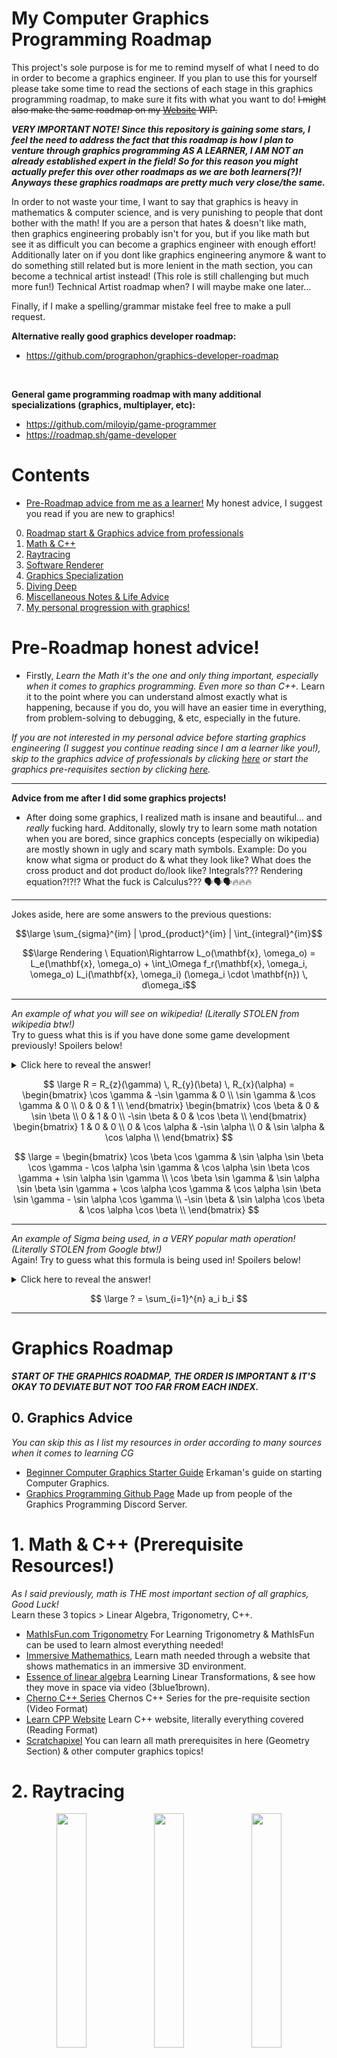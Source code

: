 # My Computer Graphics Programming Roadmap
This project's sole purpose is for me to remind myself of what I need to do in order to become a graphics engineer. If you plan to use this for yourself please take some time to read the sections of each stage in this graphics programming roadmap, to make sure it fits with what you want to do! ~~I might also make the same roadmap on my [Website](https://j-2k.github.io) WIP.~~

***VERY IMPORTANT NOTE! Since this repository is gaining some stars, I feel the need to address the fact that this roadmap is how I plan to venture through graphics programming AS A LEARNER, I AM NOT an already established expert in the field! So for this reason you might actually prefer this over other roadmaps as we are both learners(?)! Anyways these graphics roadmaps are pretty much very close/the same.***

In order to not waste your time, I want to say that graphics is heavy in mathematics & computer science, and is very punishing to people that dont bother with the math! If you are a person that hates & doesn't like math, then graphics engineering probably isn't for you, but if you like math but see it as difficult you can become a graphics engineer with enough effort! Additionally later on if you dont like graphics engineering anymore & want to do something still related but is more lenient in the math section, you can become a technical artist instead! (This role is still challenging but much more fun!) Technical Artist roadmap when? I will maybe make one later...

Finally, if I make a spelling/grammar mistake feel free to make a pull request.

**Alternative really good graphics developer roadmap:**
- https://github.com/prographon/graphics-developer-roadmap

<br>

**General game programming roadmap with many additional specializations (graphics, multiplayer, etc):**
- https://github.com/miloyip/game-programmer  
- https://roadmap.sh/game-developer

# Contents
- [Pre-Roadmap advice from me as a learner!](#pregraphics) My honest advice, I suggest you read if you are new to graphics!
0. [Roadmap start & Graphics advice from professionals](#graphics) 
1. [Math & C++](#m&c1)
2. [Raytracing](#raytracing2)
3. [Software Renderer](#rasterizer3)
4. [Graphics Specialization](#gfxspec4)
5. [Diving Deep](#dd5)
6. [Miscellaneous Notes & Life Advice](#mn6)
7. [My personal progression with graphics!](#juma)

# <a name="pregraphics">Pre-Roadmap honest advice!</a>

- Firstly, *Learn the Math it's the one and only thing important, especially when it comes to graphics programming. Even more so than C++.* Learn it to the point where you can understand almost exactly what is happening, because if you do, you will have an easier time in everything, from problem-solving to debugging, & etc, especially in the future.

*If you are not interested in my personal advice before starting graphics engineering (I suggest you continue reading since I am a learner like you!), skip to the graphics advice of professionals by clicking [here](ga0) or start the graphics pre-requisites section by clicking [here](m&c1).*

---

**Advice from me after I did some graphics projects!** 
  
- After doing some graphics, I realized math is insane and beautiful... and *really* fucking hard. Additonally, slowly try to learn some math notation when you are bored, since graphics concepts (especially on wikipedia) are mostly shown in ugly and scary math symbols. Example: Do you know what sigma or product do & what they look like? What does the cross product and dot product do/look like? Integrals??? Rendering equation?!?!? What the fuck is Calculus??? 🗣🗣🗣🔥🔥🔥

---

Jokes aside, here are some answers to the previous questions:

$$\large \sum_{sigma}^{im} | \prod_{product}^{im} | \int_{integral}^{im}$$

$$\large Rendering \ Equation\Rightarrow  L_o(\mathbf{x}, \omega_o) = L_e(\mathbf{x}, \omega_o) + \int_\Omega f_r(\mathbf{x}, \omega_i, \omega_o) L_i(\mathbf{x}, \omega_i) (\omega_i \cdot \mathbf{n}) \, d\omega_i$$

---

*An example of what you will see on wikipedia! (Literally STOLEN from wikipedia btw!)*  
Try to guess what this is if you have done some game development previously! Spoilers below!  
<details>
  <summary>Click here to reveal the answer!</summary>
  Rotation Matrix! Rotating around Z then Y then X!
</details>

$$ \large
R = R_{z}(\gamma) \, R_{y}(\beta) \, R_{x}(\alpha) =
\begin{bmatrix}
    \cos \gamma & -\sin \gamma & 0 \\
    \sin \gamma & \cos \gamma & 0 \\
    0 & 0 & 1 \\
\end{bmatrix}
\begin{bmatrix}
    \cos \beta & 0 & \sin \beta \\
    0 & 1 & 0 \\
    -\sin \beta & 0 & \cos \beta \\
\end{bmatrix}
\begin{bmatrix}
    1 & 0 & 0 \\
    0 & \cos \alpha & -\sin \alpha \\
    0 & \sin \alpha & \cos \alpha \\
\end{bmatrix} $$

$$ \large
= \begin{bmatrix}
    \cos \beta \cos \gamma & \sin \alpha \sin \beta \cos \gamma - \cos \alpha \sin \gamma & \cos \alpha \sin \beta \cos \gamma + \sin \alpha \sin \gamma \\
    \cos \beta \sin \gamma & \sin \alpha \sin \beta \sin \gamma + \cos \alpha \cos \gamma & \cos \alpha \sin \beta \sin \gamma - \sin \alpha \cos \gamma \\
    -\sin \beta & \sin \alpha \cos \beta & \cos \alpha \cos \beta \\
\end{bmatrix} 
$$

---

*An example of Sigma being used, in a VERY popular math operation! (Literally STOLEN from Google btw!)*  
Again! Try to guess what this formula is being used in! Spoilers below!  

<details>
  <summary>Click here to reveal the answer!</summary>
  Dot Product!  Images from Google & Nvidia CG

  <img src="imgs/dotprod.google.png"><img src="imgs/dotprod.nvidiacg.png" width=50%>
</details>



$$ \large ? = \sum_{i=1}^{n} a_i b_i $$

---
# <a name="graphics">Graphics Roadmap</a>
***START OF THE GRAPHICS ROADMAP, THE ORDER IS IMPORTANT & IT'S OKAY TO DEVIATE BUT NOT TOO FAR FROM EACH INDEX.***

## <a name="ga0">0. Graphics Advice</a>
*You can skip this as I list my resources in order according to many sources when it comes to learning CG*
- [Beginner Computer Graphics Starter Guide](https://erkaman.github.io/posts/beginner_computer_graphics.html) Erkaman's guide on starting Computer Graphics.
- [Graphics Programming Github Page](https://graphics-programming.org/resources/) Made up from people of the Graphics Programming Discord Server.

# <a name="m&c1">1. Math & C++ (Prerequisite Resources!)</a>
*As I said previously, math is THE most important section of all graphics, Good Luck!*  
Learn these 3 topics > Linear Algebra, Trigonometry, C++.
- [MathIsFun.com Trigonometry](https://www.mathsisfun.com/algebra/trigonometry.html) For Learning Trigonometry & MathIsFun can be used to learn almost everything needed!
- [Immersive Mathemathics](https://immersivemath.com/ila/index.html#), Learn math needed through a website that shows mathematics in an immersive 3D environment.
- [Essence of linear algebra](https://www.youtube.com/playlist?list=PLZHQObOWTQDPD3MizzM2xVFitgF8hE_ab) Learning Linear Transformations, & see how they move in space via video (3blue1brown).
- [Cherno C++ Series](https://www.youtube.com/playlist?list=PLlrATfBNZ98dudnM48yfGUldqGD0S4FFb) Chernos C++ Series for the pre-requisite section (Video Format)
- [Learn CPP Website](https://www.learncpp.com) Learn C++ website, literally everything covered (Reading Format)
- [Scratchapixel](https://scratchapixel.com) You can learn all math prerequisites in here (Geometry Section) & other computer graphics topics!

# <a name="raytracing2">2. Raytracing</a>

<div align="center">
<img src="imgs/rt.diagram.wiki.png" width=31%><img src="imgs/rt.wiki.png" width=31%><img src="imgs/rt.myrt.png" width=31%>
</div>

First graphics project will be simple raytracing! **(Basically 1 math formula, understand it!)**   
All resources below will cover the math & implementation, pick your poison.  
- [Cherno Raytracing Series](https://www.youtube.com/playlist?list=PLlrATfBNZ98edc5GshdBtREv5asFW3yXl) (REAL TIME RAYTRACER) Cherno Raytracing Guide that im following.
- [Raytracing in 1 Weekend](https://raytracing.github.io) (OFFLINE RAYTRACER) Infamous book for learning raytracing.
- [Scratchapixel, Intro to Raytracing](https://scratchapixel.com/lessons/3d-basic-rendering/introduction-to-ray-tracing/how-does-it-work.html) (OFFLINE RAYTRACER) Scratchapixel raytracer, but personally, I would go with 1 of the other ones above for raytracing. You should also go over scratch a pixels math lessons though for real graphics programming!
- [Ssloy Tiny Raytracer](https://github.com/ssloy/tinyraytracer/wiki/Part-1:-understandable-raytracing) (OFFLINE RAYTRACER) SSloy Raytracer (again id personally go with 1 of the top 2 in this section, you will do ssloy renderer instead which is much more important!).

# <a name="rasterizer3">3. Software Renderer (Rasterizer)</a>

<div align="center">
<img src="imgs/rast.blend.quaker.png" width=48%><img src="imgs/rast.blend.wraith.png" width=48%> <br>
<img src="imgs/rast.wireframe.quaker.png" width=19%><img src="imgs/rast.rast.quaker.png" width=19%><img src="imgs/rast.depth.quaker.png" width=19%><img src="imgs/rast.presproj.depth.quaker.png" width=19%><img src="imgs/rast.prespproj.texture.quaker.png" width=19%>
</div>

IMPORTANT! THIS IS SKIPPABLE BUT READ ALL BEFORE DECIDING > You can skip this section & dive into a graphics API if you want, but the point of this section is to teach you LITERALLY what a graphics specialization (API) is doing for you, which means you will do everything that the graphics specialization does for you in the back, this will help you understand most of the things for the future when you start & pick a graphics API to use.  
- [ssloy](https://github.com/ssloy/tinyrenderer/wiki/Lesson-0:-getting-started) Ssloy Tiny Renderer, I personally am following this, but if you have another software rasterizer tutorial you are free to choose others ofc, just make sure its good! I just chose this because I see tons of other graphics engineers suggest this!

# <a name="gfxspec4">4. Pick your Graphics Specialization!</a>
**Welcome to Hell! Pick your choice of pain carefully! (not really, they all give pain)**  
You mainly have 2 choices, either go to the deep end (Vulkan, DX12) if you have prior experience (or if your a beginner with a death wish like me💃), or if you want to stay safe go with OpenGL. Personally, I have heard mixed opinions at this stage people argue that learning OpenGL is bad nowadays even if they are a "beginner" & should always go to DX 11 at the minimum or just do Vulkan or DX12. & Vice Versa. IMO, whatever you pick, understand it! please, understand it properly, especially the math & what a graphics function does for you in the back is very important!  
Quick difficulity tier list: [Hard] Vulkan => DX12 > DX11 > OpenGL ["Easy"] no graphics api is "easy" 😉    
LEARN WHAT ALL GFX API'S DO IN COMMON! THE CONCEPT BETWEEN THEM IS SIMILAR BUT YOU MUST UNDERSTAND I CAN'T STRESS THIS ENOUGH.  

## Vulkan
- [Vulkan Game Engine Tutorials](https://www.youtube.com/playlist?list=PL8327DO66nu9qYVKLDmdLW_84-yE4auCR) Learn Vulkan from Brendan Galea, *THIS RESOURCE IS INSANELY INFORMATIVE & HELPFUL THIS SERIES HELPED ME A TON* (Optional choice to OpenGL with the benefit that its more updated & its a better graphics specialization, however is difficult for beginners, or just dive in & be a gigachad)
- [Vulkan Tutorial](https://vulkan-tutorial.com/) Most popular Vulkan Tutorial page.  

<!--## DX12
- [DX12](https://www.3dgep.com/learning-directx-12-1/)-->

## DX11
- [LearnDXD11](https://graphicsprogramming.github.io/learnd3d11/1-introduction/1-1-getting-started/1-1-3-hello-triangle/) Learn DirectX11, from the people @ the graphics programming discord server.

## OpenGL
- [Learnopengl](https://learnopengl.com/) The most popular openGL resource out there.
- [Learning Modern 3D Graphics Programming](https://paroj.github.io/gltut/index.html) Style is different & uses openGL but the point is to teach you how to program graphics not use OpenGL! not fixed learning & rather more programming read the about for more info.
- [Scratchapixel](https://scratchapixel.com) Learn almost everything you need in the computer graphics domain, this uses OpenGL.
- [Cherno OpenGL Series](https://www.youtube.com/playlist?list=PLlrATfBNZ98foTJPJ_Ev03o2oq3-GGOS2) Learn OpenGL from Chernos OpenGL Series (Probably really old but whatever)

## External notes:
Even though some of these resources are popular dosn't mean they are all "good" & "correct", a popular example of a flawed implementation of a PPFX like bloom for example in a popular resource like learn opengl is actually inaccurate & straight up wrong. Watch [Cherno's Bloom Video](https://www.youtube.com/watch?v=tI70-HIc5ro) where he talks about this.  
So why am I writing this? Because its also important to take small breaks & watch some good graphics programmers do stuff for fun while educating you on the side about popular gfx topics to keep you hooked in & keep you interested! I listed some of my favourite graphics people below with their specializations!
- [Cherno](https://www.youtube.com/@TheCherno) Full on Graphics Engineering youtube channel.
- [Acerola](https://www.youtube.com/@Acerola_t) Shader Specialized (specifically post processing/screen based shaders) youtube channel.

# <a name="dd5"> 5. Do fun stuff now! Dive Deeper! Or learn more! (Random Resources) </a>
Here the list will deviate, & you have to do whatever you enjoy and essentially use whatever API you used before & maybe make something for fun, or dive deeper in specific areas for example getting better at shaders (raymarching, FFT water, post processing shaders, GPU instancing etc.). 

## Shaders
- [Catlike Coding](https://catlikecoding.com/unity/tutorials/) Probably the best shader tutorials out there easily. It's a crime that I forgot to put this in.
- [Art of Code Youtube Channel](https://www.youtube.com/@TheArtofCodeIsCool) For learning & Writing better shaders using GLSL on Shadertoy (Easily transferable to HLSL/CG).
- [Kishimisu Youtube Channel](https://www.youtube.com/@kishimisu) Mainly this is for people that are BRAND-NEW to shaders & want to learn in video rather than text, Kishi has great quality videos.

## Dive Deep into Computer Graphics (Advanced)
- [Infamous PBR Book](https://pbr-book.org/) Physically Based Rendering Book
- [Real Time Rendering](https://realtimerendering.com/) Core book for Real-Time Graphics

## Extras
- [Big Randy Resources (Not just Graphics)](https://github.com/bigrando420/resources/wiki) Big Randy's resources are actually pretty good too.
- [DirectX Tutorial](http://www.directxtutorial.com/Lesson.aspx?lessonid=11-4-1) Seem's a little old but still pretty good, can be subbed out for LearnDXD11, your choice.
- [Brian Will OpenGL Rants](https://www.youtube.com/watch?v=hPmEyAXdOdY&list=PLIbUZ3URbL0ESKHrvzXuHjrcLi7gxhBby) I personally like Brian, I think he does decent videos (some of it is really old but the concept is still valid). IMO I wouldn't follow it as a real tutorial but rather watch the video and try to understand the concept because hes explanations are whats important I feel like not the implementation as much if that makes sense.

# <a name="mn6">Miscellaneous Notes</a>
- Getting A Masters Degree in Computer Science with the final project (the thesis or dissertation whatever the place you choose calls it) based on something related to graphics. This note is for myself, because it sounds fun might do it. Ideas for final project could be a Minecraft Sim / a good raytracer / Voxel Engine & etc.<br>
- Now throughout all of this notice how I didn't ever mention anything about making a game engine? IMO I think making a game engine is really difficult and takes a SHIT ton of time, if you want to be efficient with your time I think it's something not to do at all early on untill you really are comfortable with graphics! Instead sink your time in making graphics focused projects! A game engine requires support for physics, audio, networking, scripting, models, animation, etc and all the extra garbage that goes in a game engine, I think focusing your time in graphics projects will benefit you more since if you want to become a graphics engineer you will most likely work on the graphics pipeline in a game engine and not the scripting support system, audio or all that extra garbage, let the engine developers do it you will work alongside them anyways (You might also still be forced to join the engine developers (since these roles overlap slightly) & help them do it lmao).
- I want to highlight that I am not frowning upon creating game engines but I think it's more beneficial for you to make graphics projects! Check out these 2 beautiful graphics projects below!!!
1. <strong><i>A very nice example of a [Voxel engine](https://www.youtube.com/watch?v=8ptH79R53c0) by [John Lin](https://github.com/Lin20)</i></strong>  
2. <strong><i>Example of an extremely good [Minecraft Sim](https://www.youtube.com/watch?v=M98Th82wC7c) by [Danol](https://github.com/CZDanol)</i></strong>  

## Life Advice & Closing Notes
Will probably add more stuff here, but I have to mention it's extremely important to find out what you want to do in life, specifically if it's graphics then what with graphics?<br>
Games Industry? Positions that exist are:<br>
- Technical Artist/Shader Developer (Maybe even VFX position, dealing with particles & shaders).
- Graphics Engineer / Engine & Graphics Developer. <br>
(These are the main positions I look for, many other positions also exist just check the image below by hitmarker.)
- Possibly even a research based position if you get really good & can land a place @ NVIDIA. <br>
Adding this image for you to see more positions that a graphics dev can also work on alongside pursuing graphics. This image was not made by me, credits go to people @ [hitmarker.net](https://hitmarker.net/).
<img src="gameprofessions-byhitmarker2024.png"  width="100%">

Movies Industry? I don't really know/care about them, so I won't talk about it here. But I heard there are opportunities over there also for graphics people.


## <a name="juma">My progress & chosen resources for graphics! (Not important, you can skip)</a>
#### (in brackets will mark a resource I chose to follow & learn with)
Emoji Keys = ✔️ Completed, ⌛ In Progress, ❌ Not Started
1. Write a software raytracer. ✔️ (Cherno Raytracing Series)  
2. Write a software rasterizer. ✔️ (SSloy Tiny rasterizer, 90% Done)  
3. Write a Hello World Triangle. ❌ (Use a graphics specialization!)  
4. Create a project with the Graphics API of choice (OpenGL, Vulkan, or DX12) & Render 1 Mesh with lighting. ❌  

#### By here we are done technically, & now we just have to be passionate & make something or explore other topics such as:  
- PBR (Physically Based Rendering).   
- PPFX (Post Processing Effects like AO (Ambient Occlusion)).  
- Shaders (Ray-marching fun or Fast Fourier transforms for insane water).  
- This can go on forever but by here we can do whatever as long as we are learning, I personally, will have my next steps below.  

#### Fun Section (How I will be continuing)  
5. Create a graphics-focused Minecraft Sim with any Graphics API.  
6. [Extras] Extend the Minecraft Sim to feature the following/any:  
+ Lighting & Water Shader
+ Any Post Processing Effects (Motion blur / Ambient Occlusion / Depth of Field / Bloom / etc.)
+ Multithreading / GPU-Acceleration <br>

<strong><i>Example of an extremely good [Minecraft Sim](https://www.youtube.com/watch?v=M98Th82wC7c) by [Danol](https://github.com/CZDanol)</i></strong>

